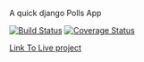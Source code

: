 A quick django Polls App

[![Build Status](https://app.travis-ci.com/pb2640/swe1-app.svg?branch=main)](https://app.travis-ci.com/pb2640/swe1-app)
[![Coverage Status](https://coveralls.io/repos/github/pb2640/swe1-app/badge.svg?branch=main)](https://coveralls.io/github/pb2640/swe1-app?branch=main)

[Link To Live project](https://djangohelloworldpb.herokuapp.com/)

